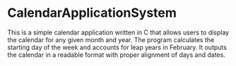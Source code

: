 # CalendarApplicationSystem
This is a simple calendar application written in C that allows users to display the calendar for any given month and year. The program calculates the starting day of the week and accounts for leap years in February. It outputs the calendar in a readable format with proper alignment of days and dates.
